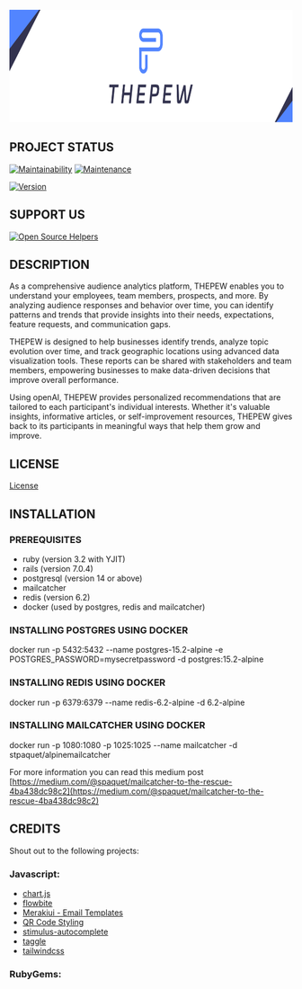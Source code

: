 <br>
<div>
<img src="/images/logo.png" alt="ThePew, know what your audiences want" title="ThePew, know what your audiences want" height="200px">
</div>

## PROJECT STATUS
[![Maintainability](https://api.codeclimate.com/v1/badges/610524b9bc52d96580e1/maintainability)](https://codeclimate.com/github/spaquet/the-pew/maintainability) [![Maintenance](https://img.shields.io/badge/Maintained%3F-yes-green.svg)](https://GitHub.com/Naereen/StrapDown.js/graphs/commit-activity)

[![Version](https://img.shields.io/github/v/release/the-pew-inc/the-pew?display_name=tag)]()

## SUPPORT US
[![Open Source Helpers](https://www.codetriage.com/the-pew-inc/the-pew/badges/users.svg)](https://www.codetriage.com/the-pew-inc/the-pew)

## DESCRIPTION

As a comprehensive audience analytics platform, THEPEW enables you to understand your employees, team members, prospects, and more. By analyzing audience responses and behavior over time, you can identify patterns and trends that provide insights into their needs, expectations, feature requests, and communication gaps.

THEPEW is designed to help businesses identify trends, analyze topic evolution over time, and track geographic locations using advanced data visualization tools. These reports can be shared with stakeholders and team members, empowering businesses to make data-driven decisions that improve overall performance.

Using openAI, THEPEW provides personalized recommendations that are tailored to each participant's individual interests. Whether it's valuable insights, informative articles, or self-improvement resources, THEPEW gives back to its participants in meaningful ways that help them grow and improve.

## LICENSE
[License](../master/LICENSE.md)

## INSTALLATION
### PREREQUISITES
- ruby (version 3.2 with YJIT)
- rails (version 7.0.4)
- postgresql (version 14 or above)
- mailcatcher
- redis (version 6.2)
- docker (used by postgres, redis and mailcatcher)

### INSTALLING POSTGRES USING DOCKER
docker run -p 5432:5432 --name postgres-15.2-alpine -e POSTGRES_PASSWORD=mysecretpassword -d postgres:15.2-alpine

### INSTALLING REDIS USING DOCKER
docker run -p 6379:6379 --name redis-6.2-alpine -d 6.2-alpine

### INSTALLING MAILCATCHER USING DOCKER
docker run -p 1080:1080 -p 1025:1025 --name mailcatcher -d stpaquet/alpinemailcatcher

For more information you can read this medium post [https://medium.com/@spaquet/mailcatcher-to-the-rescue-4ba438dc98c2](https://medium.com/@spaquet/mailcatcher-to-the-rescue-4ba438dc98c2)

## CREDITS
Shout out to the following projects:
### Javascript:
- [chart.js](https://www.chartjs.org)
- [flowbite](https://flowbite.com)
- [Merakiui - Email Templates](https://merakiui.com/components/email-templates)
- [QR Code Styling](https://github.com/kozakdenys/qr-code-styling)
- [stimulus-autocomplete](https://github.com/afcapel/stimulus-autocomplete)
- [taggle](https://github.com/okcoker/taggle.js)
- [tailwindcss](https://tailwindcss.com)

### RubyGems: